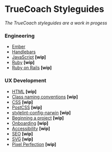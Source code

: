 # TrueCoach Styleguides


*The TrueCoach styleguides are a work in progess*


### Engineering

+ [Ember](https://github.com/truecoach/styleguides/blob/master/engineering/ember.md)
+ [Handlebars](https://github.com/truecoach/styleguides/blob/master/engineering/handlebars.md)
+ [JavaScript](https://github.com/truecoach/styleguides/blob/master/engineering/javascript.md) **[wip]**
+ [Ruby](https://github.com/truecoach/styleguides/blob/master/engineering/ruby.md) **[wip]**
+ [Ruby on Rails](https://github.com/truecoach/styleguides/blob/master/engineering/rails.md) **[wip]**

### UX Development

+ [HTML](https://github.com/truecoach/styleguides/blob/master/ux-dev/html.md) **[wip]**
+ [Class naming conventions](https://github.com/truecoach/styleguides/blob/master/ux-dev/class-naming-conventions.md) **[wip]**
+ [CSS](https://github.com/truecoach/styleguides/blob/master/ux-dev/css.md) **[wip]**
+ [PostCSS](https://github.com/truecoach/styleguides/blob/master/ux-dev/postcss.md) **[wip]**
+ [stylelint-config-narwin](https://github.com/truecoach/styleguides/blob/master/ux-dev/stylelint-config-narwin.md) **[wip]**
+ [Beginning a project](https://github.com/truecoach/styleguides/blob/master/ux-dev/beginning-a-project.md) **[wip]**
+ [Onboarding](https://github.com/truecoach/styleguides/blob/master/ux-dev/ux-developer-onboarding.md) **[wip]**
+ [Accessibility](https://github.com/truecoach/styleguides/blob/master/ux-dev/accessibility-a11y.md) **[wip]**
+ [SEO](https://github.com/truecoach/styleguides/blob/master/ux-dev/seo.md) **[wip]**
+ [SVG](https://github.com/truecoach/styleguides/blob/master/ux-dev/svg.md) **[wip]**
+ [Pixel Perfection](https://github.com/truecoach/styleguides/blob/master/ux-dev/pixel-perfection.md) **[wip]**
